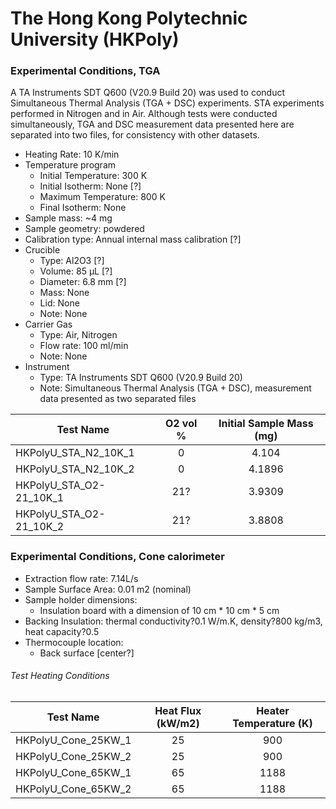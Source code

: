 # The Hong Kong Polytechnic University (HKPoly)

### Experimental Conditions, TGA
A TA Instruments SDT Q600 (V20.9 Build 20) was used to conduct Simultaneous Thermal Analysis (TGA + DSC) experiments. STA experiments performed in Nitrogen and in Air. Although tests were conducted simultaneously, TGA and DSC measurement data presented here are separated into two files, for consistency with other datasets.

* Heating Rate: 10 K/min
* Temperature program
  - Initial Temperature: 300 K
  - Initial Isotherm: None [?]
  - Maximum Temperature: 800 K
  - Final Isotherm: None
* Sample mass: ~4 mg
* Sample geometry: powdered
* Calibration type: Annual internal mass calibration  [?]
* Crucible
  - Type: Al2O3 [?]
  - Volume: 85 µL [?]
  - Diameter: 6.8 mm [?]
  - Mass: None
  - Lid: None
  - Note: None
* Carrier Gas
  - Type: Air, Nitrogen
  - Flow rate: 100 ml/min
  - Note: None
* Instrument
  - Type: TA Instruments SDT Q600 (V20.9 Build 20)
  - Note: Simultaneous Thermal Analysis (TGA + DSC), measurement data presented as two separated files
 
| Test Name | O2 vol % |  Initial Sample Mass (mg) | 
| --------- | :----: | :------------------------:|
|HKPolyU\_STA\_N2\_10K\_1 |  0  | 4.104|  
|HKPolyU\_STA\_N2\_10K\_2 |  0  | 4.1896|  
|HKPolyU\_STA\_O2-21\_10K\_1 | 21? |3.9309|  
|HKPolyU\_STA\_O2-21\_10K\_2 | 21? |3.8808|  


### Experimental Conditions, Cone calorimeter
* Extraction flow rate: 7.14L/s
* Sample Surface Area: 0.01 m2 (nominal)
* Sample holder dimensions:
    - Insulation board with a dimension of 10 cm * 10 cm * 5 cm
* Backing Insulation: thermal conductivity?0.1 W/m.K, density?800 kg/m3, heat capacity?0.5
* Thermocouple location:
    - Back surface [center?]

###### Test Heating Conditions  
|Test Name | Heat Flux (kW/m2)| Heater Temperature (K) 
|----------|:------:| :---: |
|HKPolyU\_Cone\_25KW\_1 | 25| 900  |
|HKPolyU\_Cone\_25KW\_2 | 25| 900  |
|HKPolyU\_Cone\_65KW\_1 | 65| 1188 |
|HKPolyU\_Cone\_65KW\_2 | 65| 1188 |





